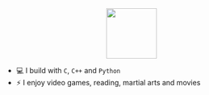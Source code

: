 <div id="header" align="center">
  <img src="https://media.giphy.com/media/lP8xu5t2DLGG045H8F/giphy.gif" width="100"/>
</div>

- 💻 I build with `C`, `C++` and `Python`
- ⚡ I enjoy video games, reading, martial arts and movies
